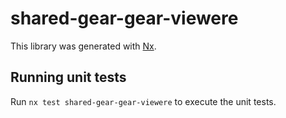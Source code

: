 # shared-gear-gear-viewere

This library was generated with [Nx](https://nx.dev).

## Running unit tests

Run `nx test shared-gear-gear-viewere` to execute the unit tests.
